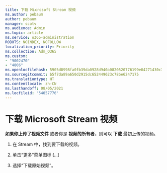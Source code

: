 ```yaml
---
title: 下载 Microsoft Stream 视频
ms.author: pebaum
author: pebaum
manager: scotv
ms.audience: Admin
ms.topic: article
ms.service: o365-administration
ROBOTS: NOINDEX, NOFOLLOW
localization_priority: Priority
ms.collection: Adm_O365
ms.custom:
- "9002470"
- "4806"
ms.openlocfilehash: 5905d8998fa0fb39da0928d940a0820520776199e04271430c36d3f7c1cd92fc
ms.sourcegitcommit: b5f7da89a650d2915dc652449623c78be6247175
ms.translationtype: HT
ms.contentlocale: zh-CN
ms.lasthandoff: 08/05/2021
ms.locfileid: "54057776"
---
```

# <a name="download-microsoft-stream-videos"></a>下载 Microsoft Stream 视频

**如果你上传了视频文件** 或者你是 **视频的所有者**，则可以 **下载** 最初上传的视频。

1. 在 Stream 中，找到要下载的视频。

2. 单击“更多”菜单图标 (*...*)

3. 选择“下载原始视频”。

